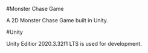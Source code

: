 #Monster Chase Game

A 2D Monster Chase Game built in Unity.

#Unity

Unity Editior 2020.3.32f1 LTS is used for development.
